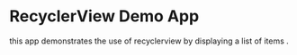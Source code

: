 # RecyclerView Demo App
this app demonstrates the use of recyclerview by displaying a list of items .
